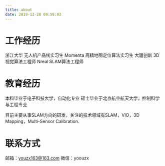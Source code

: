 ```yaml
---
title: about
date: 2019-12-28 09:59:03
---
```


# 工作经历
浙江大华 无人机产品线实习生
Momenta 高精地图定位算法实习生
大疆创新 3D视觉算法工程师
Nreal    SLAM算法工程师
# 教育经历
本科毕业于电子科技大学，自动化专业
硕士毕业于北京航空航天大学，控制科学与工程专业

目前主要从事SLAM方向的研发，关注的技术领域有SLAM，VIO，3D Mapping，Multi-Sensor Calibration.

# 联系方式
邮箱：youzx163@163.com
微信：yoouzx